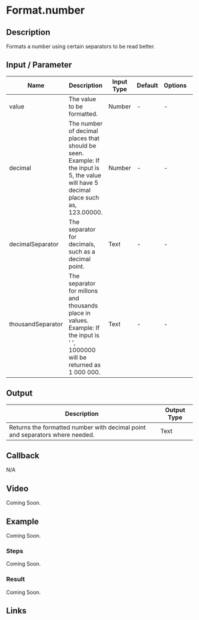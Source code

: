 # Format.number

## Description

Formats a number using certain separators to be read better.

## Input / Parameter

| Name | Description | Input Type | Default | Options | Required |
| ------ | ------ | ------ | ------ | ------ | ------ |
| value | The value to be formatted. | Number | - | - | Yes |
| decimal | The number of decimal places that should be seen. Example: If the input is 5, the value will have 5 decimal place such as, 123.00000. | Number | - | - | No |
| decimalSeparator | The separator for decimals, such as a decimal point. | Text | - | - | No |
| thousandSeparator | The separator for millons and thousands place in values. Example: If the input is ' ', 1000000 will be returned as 1 000 000. | Text | - | - | No |

## Output

| Description | Output Type |
| ------ | ------ |
| Returns the formatted number with decimal point and separators where needed. | Text |

## Callback

N/A

## Video

Coming Soon.

<!-- Format: [![Video]({image-path}?raw=true)]({url-link}) -->

## Example

Coming Soon.

<!-- Share a scenario, like a user requirements. -->

### Steps

Coming Soon.

<!-- Show the steps and share some screenshots.

1. .....

Format: ![]({image-path}?raw=true) -->

### Result

Coming Soon.

<!-- Explain the output.

Format: ![]({image-path}?raw=true) -->

## Links